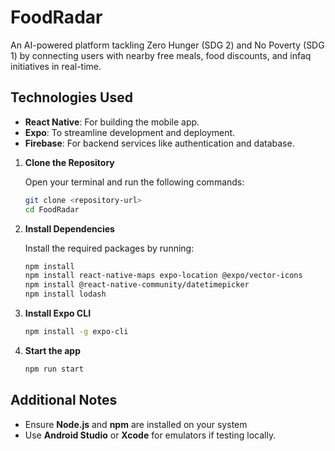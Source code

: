 # FoodRadar

An AI-powered platform tackling Zero Hunger (SDG 2) and No Poverty (SDG 1) by connecting users with nearby free meals, food discounts, and infaq initiatives in real-time.

## Technologies Used
- **React Native**: For building the mobile app.
- **Expo**: To streamline development and deployment.
- **Firebase**: For backend services like authentication and database.

1. **Clone the Repository**  

   Open your terminal and run the following commands:
   ```bash
   git clone <repository-url>
   cd FoodRadar

3. **Install Dependencies**

   Install the required packages by running:
   ```bash
   npm install
   npm install react-native-maps expo-location @expo/vector-icons
   npm install @react-native-community/datetimepicker
   npm install lodash

4. **Install Expo CLI**
   ```bash
   npm install -g expo-cli

5. **Start the app**
   ```bash
   npm run start

## Additional Notes
- Ensure **Node.js** and **npm** are installed on your system
- Use **Android Studio** or **Xcode** for emulators if testing locally.
